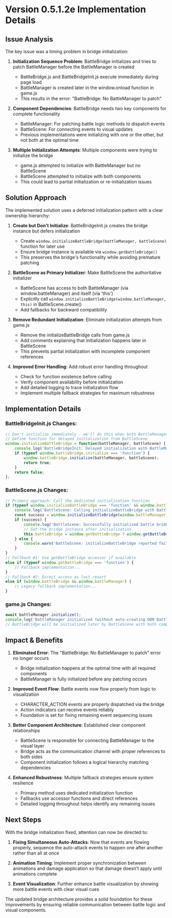 # Version 0.5.1.2e Implementation Details

## Issue Analysis

The key issue was a timing problem in bridge initialization:

1. **Initialization Sequence Problem**: BattleBridge initializes and tries to patch BattleManager before the BattleManager is created
   - BattleBridge.js and BattleBridgeInit.js execute immediately during page load
   - BattleManager is created later in the window.onload function in game.js
   - This results in the error: "BattleBridge: No BattleManager to patch"

2. **Component Dependencies**: BattleBridge needs two key components for complete functionality
   - BattleManager: For patching battle logic methods to dispatch events
   - BattleScene: For connecting events to visual updates
   - Previous implementations were initializing with one or the other, but not both at the optimal time

3. **Multiple Initialization Attempts**: Multiple components were trying to initialize the bridge
   - game.js attempted to initialize with BattleManager but no BattleScene
   - BattleScene attempted to initialize with both components
   - This could lead to partial initialization or re-initialization issues

## Solution Approach

The implemented solution uses a deferred initialization pattern with a clear ownership hierarchy:

1. **Create but Don't Initialize**: BattleBridgeInit.js creates the bridge instance but defers initialization
   - Create `window.initializeBattleBridge(battleManager, battleScene)` function for later use
   - Ensure bridge instance is available via `window.getBattleBridge()`
   - This preserves the bridge's functionality while avoiding premature patching

2. **BattleScene as Primary Initializer**: Make BattleScene the authoritative initializer
   - BattleScene has access to both BattleManager (via window.battleManager) and itself (via 'this')
   - Explicitly call `window.initializeBattleBridge(window.battleManager, this)` in BattleScene.create()
   - Add fallbacks for backward compatibility

3. **Remove Redundant Initialization**: Eliminate initialization attempts from game.js
   - Remove the initializeBattleBridge calls from game.js
   - Add comments explaining that initialization happens later in BattleScene
   - This prevents partial initialization with incomplete component references

4. **Improved Error Handling**: Add robust error handling throughout
   - Check for function existence before calling
   - Verify component availability before initialization
   - Add detailed logging to trace initialization flow
   - Implement multiple fallback strategies for maximum robustness

## Implementation Details

### BattleBridgeInit.js Changes:

```javascript
// Don't initialize immediately - we'll do this when both BattleManager and BattleScene are available
// Define function for delayed initialization from BattleScene
window.initializeBattleBridge = function(battleManager, battleScene) {
    console.log('BattleBridgeInit: Delayed initialization with BattleManager and BattleScene');
    if (typeof window.battleBridge.initialize === 'function') {
        window.battleBridge.initialize(battleManager, battleScene);
        return true;
    }
    return false;
};
```

### BattleScene.js Changes:

```javascript
// Primary approach: Call the dedicated initialization function
if (typeof window.initializeBattleBridge === 'function' && window.battleManager) {
    console.log('BattleScene: Calling initializeBattleBridge with BattleManager and BattleScene');
    const success = window.initializeBattleBridge(window.battleManager, this);
    if (success) {
        console.log('BattleScene: Successfully initialized battle bridge');
        // Get the bridge instance after initialization
        this.battleBridge = window.getBattleBridge ? window.getBattleBridge() : window.battleBridge;
    } else {
        console.warn('BattleScene: initializeBattleBridge reported failure');
    }
}
// Fallback #1: Use getBattleBridge accessor if available
else if (typeof window.getBattleBridge === 'function') {
    // Fallback implementation...
}
// Fallback #2: Direct access as last resort
else if (window.battleBridge && window.battleManager) {
    // Legacy fallback implementation...
}
```

### game.js Changes:

```javascript
await battleManager.initialize();
console.log('BattleManager initialized (without auto-creating DOM BattleUI)');
// BattleBridge will be initialized later by BattleScene with both components
```

## Impact & Benefits

1. **Eliminated Error**: The "BattleBridge: No BattleManager to patch" error no longer occurs
   - Bridge initialization happens at the optimal time with all required components
   - BattleManager is fully initialized before any patching occurs

2. **Improved Event Flow**: Battle events now flow properly from logic to visualization
   - CHARACTER_ACTION events are properly dispatched via the bridge
   - Action indicators can receive events reliably
   - Foundation is set for fixing remaining event sequencing issues

3. **Better Component Architecture**: Established clear component relationships
   - BattleScene is responsible for connecting BattleManager to the visual layer
   - Bridge acts as the communication channel with proper references to both sides
   - Component initialization follows a logical hierarchy matching dependencies

4. **Enhanced Robustness**: Multiple fallback strategies ensure system resilience
   - Primary method uses dedicated initialization function
   - Fallbacks use accessor functions and direct references
   - Detailed logging throughout helps identify any remaining issues

## Next Steps

With the bridge initialization fixed, attention can now be directed to:

1. **Fixing Simultaneous Auto-Attacks**: Now that events are flowing properly, sequence the auto-attack events to happen one after another rather than all at once

2. **Animation Timing**: Implement proper synchronization between animations and damage application so that damage doesn't apply until animations complete

3. **Event Visualization**: Further enhance battle visualization by showing more battle events with clear visual cues

The updated bridge architecture provides a solid foundation for these improvements by ensuring reliable communication between battle logic and visual components.
